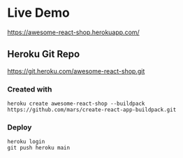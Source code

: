 # Live Demo
https://awesome-react-shop.herokuapp.com/

## Heroku Git Repo
https://git.heroku.com/awesome-react-shop.git

### Created with
```
heroku create awesome-react-shop --buildpack https://github.com/mars/create-react-app-buildpack.git
```
### Deploy
```
heroku login
git push heroku main
```